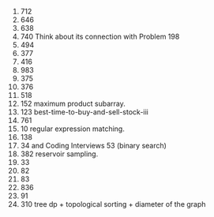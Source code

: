 
1. 712
2. 646
3. 638
4. 740 Think about its connection with Problem 198
5. 494 
6. 377
7. 416
8. 983
9. 375
10. 376
11. 518
12. 152 maximum product subarray.
13. 123 best-time-to-buy-and-sell-stock-iii
14. 761
15. 10 regular expression matching.
16. 138
17. 34 and Coding Interviews 53 (binary search)
18. 382 reservoir sampling.
19. 33
20. 82
21. 83
22. 836
23. 91
24. 310 tree dp + topological sorting + diameter of the graph 